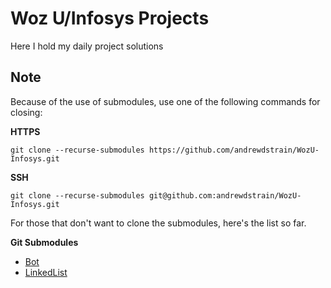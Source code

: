 # Woz U/Infosys Projects

Here I hold my daily project solutions

## Note

Because of the use of submodules, use one of the following commands for closing:

__HTTPS__

```
git clone --recurse-submodules https://github.com/andrewdstrain/WozU-Infosys.git
```

__SSH__

```
git clone --recurse-submodules git@github.com:andrewdstrain/WozU-Infosys.git
```

For those that don't want to clone the submodules, here's the list so far.

__Git Submodules__
- [Bot](https://github.com/andrewdstrain/Bot)
- [LinkedList](https://github.com/andrewdstrain/LinkedList)
